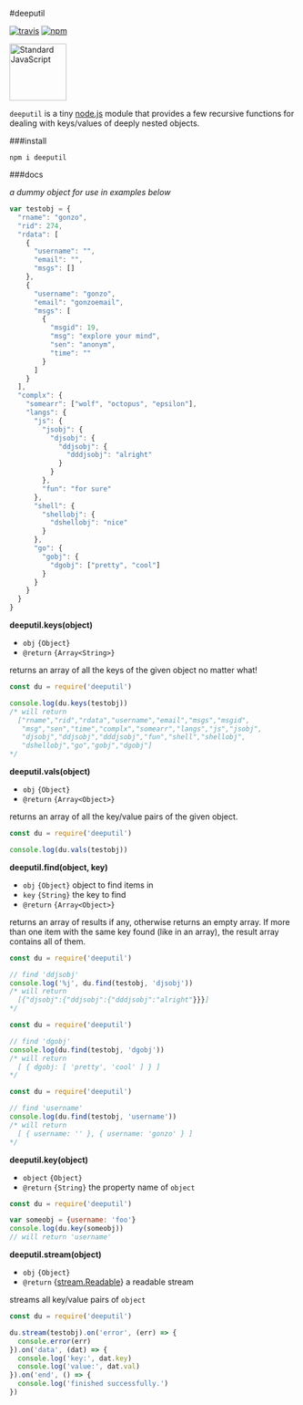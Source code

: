 #deeputil

[![travis](https://img.shields.io/travis/mawni/deeputil/master.svg)](https://travis-ci.org/mawni/deeputil) [![npm](https://img.shields.io/npm/v/deeputil.svg?maxAge=2592000?style=flat-square)](https://www.npmjs.com/package/deeputil)

<a href="https://github.com/feross/standard"><img src="https://cdn.rawgit.com/feross/standard/master/sticker.svg" alt="Standard JavaScript" width="100"></a>

`deeputil` is a tiny [node.js](https://nodejs.org) module that provides a few recursive functions for dealing with keys/values of deeply nested objects.

###install

`npm i deeputil`

###docs

*a dummy object for use in examples below*

```javascript
var testobj = {
  "rname": "gonzo",
  "rid": 274,
  "rdata": [
    {
      "username": "",
      "email": "",
      "msgs": []
    },
    {
      "username": "gonzo",
      "email": "gonzoemail",
      "msgs": [
        {
          "msgid": 19,
          "msg": "explore your mind",
          "sen": "anonym",
          "time": ""
        }
      ]
    }
  ],
  "complx": {
    "somearr": ["wolf", "octopus", "epsilon"],
    "langs": {
      "js": {
        "jsobj": {
          "djsobj": {
            "ddjsobj": {
              "dddjsobj": "alright"
            }
          }
        },
        "fun": "for sure"
      },
      "shell": {
        "shellobj": {
          "dshellobj": "nice"
        }
      },
      "go": {
        "gobj": {
          "dgobj": ["pretty", "cool"]
        }
      }
    }
  }
}
```

**deeputil.keys(object)**

 * `obj` `{Object}`
 * `@return` `{Array<String>}`

returns an array of all the keys of the given object no matter what!

```javascript
const du = require('deeputil')

console.log(du.keys(testobj))
/* will return
  ["rname","rid","rdata","username","email","msgs","msgid",
   "msg","sen","time","complx","somearr","langs","js","jsobj",
   "djsobj","ddjsobj","dddjsobj","fun","shell","shellobj",
   "dshellobj","go","gobj","dgobj"]
*/
```

**deeputil.vals(object)**

 * `obj` `{Object}`
 * `@return` `{Array<Object>}`

returns an array of all the key/value pairs of the given object.

```javascript
const du = require('deeputil')

console.log(du.vals(testobj))
```

**deeputil.find(object, key)**

 * `obj` `{Object}` object to find items in
 * `key` `{String}` the key to find
 * `@return` `{Array<Object>}`

returns an array of results if any, otherwise returns an empty array. If more than one item with the same key found (like in an array), the result array contains all of them.

```javascript
const du = require('deeputil')

// find 'ddjsobj'
console.log('%j', du.find(testobj, 'djsobj'))
/* will return 
  [{"djsobj":{"ddjsobj":{"dddjsobj":"alright"}}}]
*/
```

```javascript
const du = require('deeputil')

// find 'dgobj'
console.log(du.find(testobj, 'dgobj'))
/* will return 
  [ { dgobj: [ 'pretty', 'cool' ] } ]
*/
```

```javascript
const du = require('deeputil')

// find 'username'
console.log(du.find(testobj, 'username'))
/* will return 
  [ { username: '' }, { username: 'gonzo' } ]
*/
```

**deeputil.key(object)**

 * `object` `{Object}`
 * `@return` `{String}` the property name of `object`


```javascript
const du = require('deeputil')

var someobj = {username: 'foo'}
console.log(du.key(someobj))
// will return 'username'
```

**deeputil.stream(object)**

 * `obj` `{Object}`
 * `@return` {[stream.Readable](https://nodejs.org/api/stream.html#stream_class_stream_readable)} a readable stream

streams all key/value pairs of `object`

```javascript
const du = require('deeputil')

du.stream(testobj).on('error', (err) => {
  console.error(err)
}).on('data', (dat) => {
  console.log('key:', dat.key)  
  console.log('value:', dat.val)  
}).on('end', () => {
  console.log('finished successfully.')  
})
```
